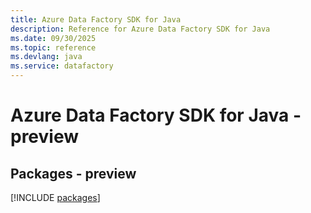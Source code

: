 ```yaml
---
title: Azure Data Factory SDK for Java
description: Reference for Azure Data Factory SDK for Java
ms.date: 09/30/2025
ms.topic: reference
ms.devlang: java
ms.service: datafactory
---
```

# Azure Data Factory SDK for Java - preview
## Packages - preview
[!INCLUDE [packages](data-factory-index.md)]